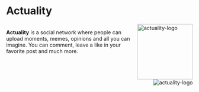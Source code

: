 <h1>Actuality</h1>
<div style="display:inline-block">
<img align="right" alt="actuality-logo" src="https://actuality.netlify.app/favicon.ico" width="150" height="150" />
<p align="left" ><b>Actuality</b> is a social network where people can upload moments, memes, opinions and all you can imagine. You can comment, leave a like in your favorite post and much more.</p>
</div>
<img align="right" alt="actuality-logo" src="https://cdni.iconscout.com/illustration/premium/thumb/woman-marketing-on-social-media-4503082-3760587.png"  />


